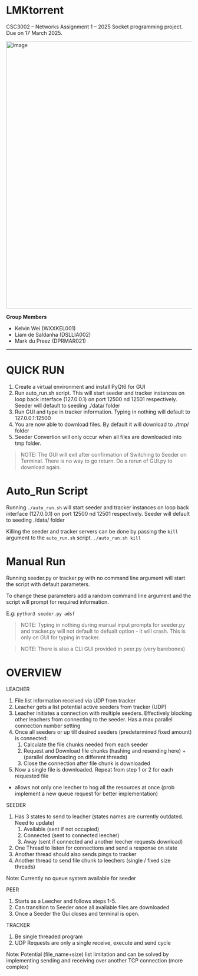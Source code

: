 # LMKtorrent
CSC3002 – Networks Assignment 1 – 2025 Socket programming project. Due on 17 March 2025.

<img width="896" height="724" alt="image" src="https://github.com/user-attachments/assets/13ff8c36-1a36-48f4-ba4f-39adb155d2f4" />

**Group Members**
- Kelvin Wei (WXXKEL001)
- Liam de Saldanha (DSLLIA002)
- Mark du Preez (DPRMAR021)
 ---

# QUICK RUN
1. Create a virtual environment and install PyQt6 for GUI
2. Run auto_run.sh script. This will start seeder and tracker instances on loop back interface (127.0.0.1) on port 12500 nd 12501 respectively. Seeder will default to seeding ./data/ folder
3. Run GUI and type in tracker information. Typing in nothing will default to 127.0.0.1:12500
4. You are now able to download files. By default it will download to ./tmp/ folder
5. Seeder Convertion will only occur when all files are downloaded into tmp folder. 

> NOTE: The GUI will exit after confirmation of Switching to Seeder on Terminal. There is no way to go return. Do a rerun of GUI.py to download again.

# Auto_Run Script
Running `./auto_run.sh` will start seeder and tracker instances on loop back interface (127.0.0.1) on port 12500 nd 12501 respectively. Seeder will default to seeding ./data/ folder

Killing the seeder and tracker servers can be done by passing the `kill` argument to the `auto_run.sh` script. `./auto_run.sh kill`

# Manual Run

Running seeder.py or tracker.py with no command line argument will start the script with default parameters. 

To change these parameters add a random command line argument and the script will prompt for required information. 

E.g: `python3 seeder.py adsf`

> NOTE: Typing in nothing during manual input prompts for seeder.py and tracker.py will not default to defualt option - it will crash. This is only on GUI for typing in tracker. 

> NOTE: There is also a CLI GUI provided in peer.py (very barebones)

# OVERVIEW
LEACHER 
1. File list information received via UDP from tracker
2. Leacher gets a list potential active seeders from tracker (UDP)
3. Leacher initiates a connection with multiple seeders. Effectively blocking other leachers from connecting to the seeder. Has a max parallel connection number setting
4. Once all seeders or up till desired seeders (predetermined fixed amount) is connected:
    1. Calculate the file chunks needed from each seeder
    2. Request and Download file chunks (hashing and resending here) + (parallel downloading on different threads)
    3. Close the connection after file chunk is downloaded
5. Now a single file is downloaded. Repeat from step 1 or 2 for each requested file
* allows not only one leecher to hog all the resources at once (prob implement a new queue request for better implementation)

SEEDER 
1. Has 3 states to send to leacher (states names are currently outdated. Need to update)
    1. Available    (sent if not occupied)
    2. Connected    (sent to connected leecher)
    3. Away  (sent if connected and another leecher requests download)
2. One Thread to listen for connections and send a response on state 
3. Another thread should also sends pings to tracker
4. Another thread to send file chunk to leechers (single / fixed size threads)

Note: Currently no queue system available for seeder

PEER
1. Starts as a Leecher and follows steps 1-5.
2. Can transition to Seeder once all available files are downloaded
3. Once a Seeder the Gui closes and terminal is open.

TRACKER 
1. Be single threaded program
2. UDP Requests are only a single receive, execute and send cycle

Note: Potential (file_name+size) list limitation and can be solved by implementing sending and receiving over another TCP connection (more complex)
